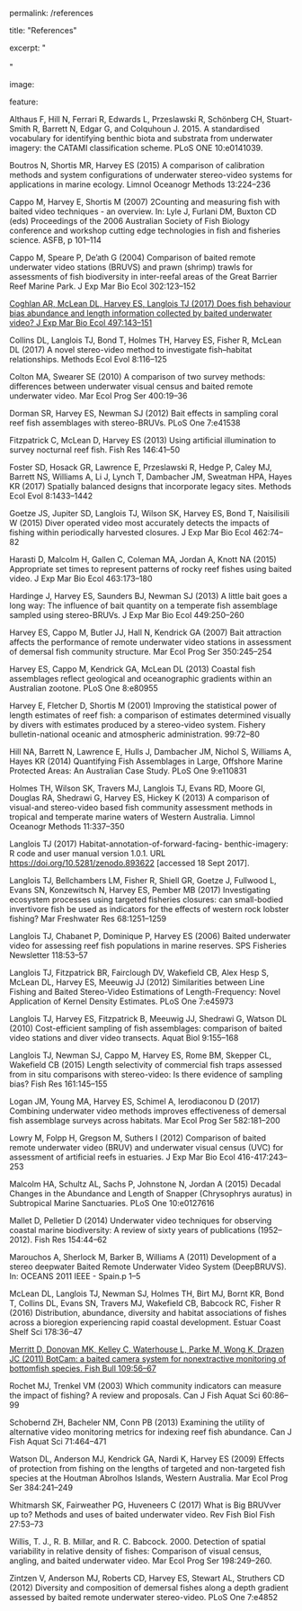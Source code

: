 permalink: /references

title: "References"

excerpt: " <br> <br>"

image:

  feature: 

Althaus F, Hill N, Ferrari R, Edwards L, Przeslawski R, Schönberg CH,  Stuart-Smith R,  Barrett N, Edgar G, and Colquhoun J. 2015. A standardised vocabulary for identifying benthic biota and substrata from underwater imagery: the CATAMI classification scheme. PLoS ONE 10:e0141039.

Boutros N, Shortis MR, Harvey ES (2015) A comparison of calibration methods and system configurations of underwater stereo-video systems for applications in marine ecology. Limnol Oceanogr Methods 13:224–236

Cappo M, Harvey E, Shortis M (2007) 2Counting and measuring fish with baited video techniques - an overview. In: Lyle J, Furlani DM, Buxton CD (eds) Proceedings of the 2006 Australian Society of Fish Biology conference and workshop cutting edge technologies in fish and fisheries science. ASFB, p 101–114

Cappo M, Speare P, De’ath G (2004) Comparison of baited remote underwater video stations (BRUVS) and prawn (shrimp) trawls for assessments of fish biodiversity in inter-reefal areas of the Great Barrier Reef Marine Park. J Exp Mar Bio Ecol 302:123–152

[Coghlan AR, McLean DL, Harvey ES, Langlois TJ (2017) Does fish behaviour bias abundance and length information collected by baited underwater video? J Exp Mar Bio Ecol 497:143–151](http://paperpile.com/b/cxZoCG/7rH1)

Collins DL, Langlois TJ, Bond T, Holmes TH, Harvey ES, Fisher R, McLean DL (2017) A novel stereo-video method to investigate fish–habitat relationships. Methods Ecol Evol 8:116–125

Colton MA, Swearer SE (2010) A comparison of two survey methods: differences between underwater visual census and baited remote underwater video. Mar Ecol Prog Ser 400:19–36

Dorman SR, Harvey ES, Newman SJ (2012) Bait effects in sampling coral reef fish assemblages with stereo-BRUVs. PLoS One 7:e41538

Fitzpatrick C, McLean D, Harvey ES (2013) Using artificial illumination to survey nocturnal reef fish. Fish Res 146:41–50

Foster SD, Hosack GR, Lawrence E, Przeslawski R, Hedge P, Caley MJ, Barrett NS, Williams A, Li J, Lynch T, Dambacher JM, Sweatman HPA, Hayes KR (2017) Spatially balanced designs that incorporate legacy sites. Methods Ecol Evol 8:1433–1442

Goetze JS, Jupiter SD, Langlois TJ, Wilson SK, Harvey ES, Bond T, Naisilisili W (2015) Diver operated video most accurately detects the impacts of fishing within periodically harvested closures. J Exp Mar Bio Ecol 462:74–82

Harasti D, Malcolm H, Gallen C, Coleman MA, Jordan A, Knott NA (2015) Appropriate set times to represent patterns of rocky reef fishes using baited video. J Exp Mar Bio Ecol 463:173–180

Hardinge J, Harvey ES, Saunders BJ, Newman SJ (2013) A little bait goes a long way: The influence of bait quantity on a temperate fish assemblage sampled using stereo-BRUVs. J Exp Mar Bio Ecol 449:250–260

Harvey ES, Cappo M, Butler JJ, Hall N, Kendrick GA (2007) Bait attraction affects the performance of remote underwater video stations in assessment of demersal fish community structure. Mar Ecol Prog Ser 350:245–254

Harvey ES, Cappo M, Kendrick GA, McLean DL (2013) Coastal fish assemblages reflect geological and oceanographic gradients within an Australian zootone. PLoS One 8:e80955

Harvey E, Fletcher D, Shortis M (2001) Improving the statistical power of length estimates of reef fish: a comparison of estimates determined visually by divers with estimates produced by a stereo-video system. Fishery bulletin-national oceanic and atmospheric administration. 99:72–80

Hill NA, Barrett N, Lawrence E, Hulls J, Dambacher JM, Nichol S, Williams A, Hayes KR (2014) Quantifying Fish Assemblages in Large, Offshore Marine Protected Areas: An Australian Case Study. PLoS One 9:e110831

Holmes TH, Wilson SK, Travers MJ, Langlois TJ, Evans RD, Moore GI, Douglas RA, Shedrawi G, Harvey ES, Hickey K (2013) A comparison of visual-and stereo-video based fish community assessment methods in tropical and temperate marine waters of Western Australia. Limnol Oceanogr Methods 11:337–350

Langlois TJ (2017) Habitat-annotation-of-forward-facing- benthic-imagery: R code and user manual version 1.0.1. URL https://doi.org/10.5281/zenodo.893622 [accessed 18 Sept 2017].

Langlois TJ, Bellchambers LM, Fisher R, Shiell GR, Goetze J, Fullwood L, Evans SN, Konzewitsch N, Harvey ES, Pember MB (2017) Investigating ecosystem processes using targeted fisheries closures: can small-bodied invertivore fish be used as indicators for the effects of western rock lobster fishing? Mar Freshwater Res 68:1251–1259

Langlois TJ, Chabanet P, Dominique P, Harvey ES (2006) Baited underwater video for assessing reef fish populations in marine reserves. SPS Fisheries Newsletter 118:53–57

Langlois TJ, Fitzpatrick BR, Fairclough DV, Wakefield CB, Alex Hesp S, McLean DL, Harvey ES, Meeuwig JJ (2012) Similarities between Line Fishing and Baited Stereo-Video Estimations of Length-Frequency: Novel Application of Kernel Density Estimates. PLoS One 7:e45973

Langlois TJ, Harvey ES, Fitzpatrick B, Meeuwig JJ, Shedrawi G, Watson DL (2010) Cost-efficient sampling of fish assemblages: comparison of baited video stations and diver video transects. Aquat Biol 9:155–168

Langlois TJ, Newman SJ, Cappo M, Harvey ES, Rome BM, Skepper CL, Wakefield CB (2015) Length selectivity of commercial fish traps assessed from in situ comparisons with stereo-video: Is there evidence of sampling bias? Fish Res 161:145–155

Logan JM, Young MA, Harvey ES, Schimel A, Ierodiaconou D (2017) Combining underwater video methods improves effectiveness of demersal fish assemblage surveys across habitats. Mar Ecol Prog Ser 582:181–200

Lowry M, Folpp H, Gregson M, Suthers I (2012) Comparison of baited remote underwater video (BRUV) and underwater visual census (UVC) for assessment of artificial reefs in estuaries. J Exp Mar Bio Ecol 416-417:243–253

Malcolm HA, Schultz AL, Sachs P, Johnstone N, Jordan A (2015) Decadal Changes in the Abundance and Length of Snapper (Chrysophrys auratus) in Subtropical Marine Sanctuaries. PLoS One 10:e0127616

Mallet D, Pelletier D (2014) Underwater video techniques for observing coastal marine biodiversity: A review of sixty years of publications (1952–2012). Fish Res 154:44–62

Marouchos A, Sherlock M, Barker B, Williams A (2011) Development of a stereo deepwater Baited Remote Underwater Video System (DeepBRUVS). In: OCEANS 2011 IEEE - Spain.p 1–5

McLean DL, Langlois TJ, Newman SJ, Holmes TH, Birt MJ, Bornt KR, Bond T, Collins DL, Evans SN, Travers MJ, Wakefield CB, Babcock RC, Fisher R (2016) Distribution, abundance, diversity and habitat associations of fishes across a bioregion experiencing rapid coastal development. Estuar Coast Shelf Sci 178:36–47

[Merritt D, Donovan MK, Kelley C, Waterhouse L, Parke M, Wong K, Drazen JC (2011) BotCam: a baited camera system for nonextractive monitoring of bottomfish species. Fish Bull 109:56–67](http://paperpile.com/b/cxZoCG/eVZN)

Rochet MJ, Trenkel VM (2003) Which community indicators can measure the impact of fishing? A review and proposals. Can J Fish Aquat Sci 60:86–99

Schobernd ZH, Bacheler NM, Conn PB (2013) Examining the utility of alternative video monitoring metrics for indexing reef fish abundance. Can J Fish Aquat Sci 71:464–471

Watson DL, Anderson MJ, Kendrick GA, Nardi K, Harvey ES (2009) Effects of protection from fishing on the lengths of targeted and non-targeted fish species at the Houtman Abrolhos Islands, Western Australia. Mar Ecol Prog Ser 384:241–249

Whitmarsh SK, Fairweather PG, Huveneers C (2017) What is Big BRUVver up to? Methods and uses of baited underwater video. Rev Fish Biol Fish 27:53–73

Willis, T. J., R. B. Millar, and R. C. Babcock. 2000. Detection of spatial variability in relative density of fishes: Comparison of visual census, angling, and baited underwater video. Mar Ecol Prog Ser 198:249–260.

Zintzen V, Anderson MJ, Roberts CD, Harvey ES, Stewart AL, Struthers CD (2012) Diversity and composition of demersal fishes along a depth gradient assessed by baited remote underwater stereo-video. PLoS One 7:e4852

 

 

